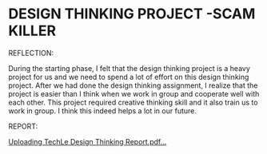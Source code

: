 # DESIGN THINKING PROJECT -SCAM KILLER

REFLECTION:

During the starting phase, I felt that the design thinking project is a heavy project for us and we need to spend a lot of effort on this design thinking project. After we had done the design thinking assignment, I realize that the project is easier than I think when we work in group and cooperate well with each other. This project required creative thinking skill and it also train us to work in group. I think this indeed helps a lot in our future.

REPORT:

[Uploading TechLe Design Thinking Report.pdf…]()
